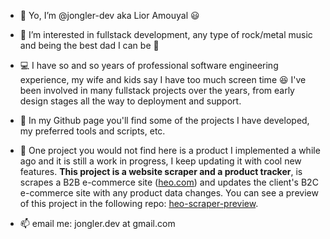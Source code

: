 - 👋 Yo, I’m @jongler-dev aka Lior Amouyal 😃

- 👀 I’m interested in fullstack development, any type of rock/metal music and being the best dad I can be 💪

- 💻 I have so and so years of professional software engineering experience, my wife and kids say I have too much screen time 😆 
  I've been involved in many fullstack projects over the years, from early design stages all the way to deployment and support.

- 🌱 In my Github page you'll find some of the projects I have developed, my preferred tools and scripts, etc.

- 💞️ One project you would not find here is a product I implemented a while ago and it is still a work in progress, I keep updating it with cool new features.
**This project is a website scraper and a product tracker**, is scrapes a B2B e-commerce site ([heo.com](http://www.heo.com)) and updates the client's B2C e-commerce site with any product data changes.
You can see a preview of this project in the following repo: [heo-scraper-preview](https://github.com/jongler-dev/heo-scraper-preview).

- 📫 email me: jongler.dev at gmail.com

<!---
jongler-dev/jongler-dev is a ✨ special ✨ repository because its `README.md` (this file) appears on your GitHub profile.
You can click the Preview link to take a look at your changes.
--->
